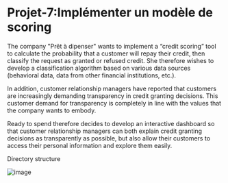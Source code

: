 # Projet-7:Implémenter un modèle de scoring
The company "Prêt à dipenser" wants to implement a “credit scoring” tool to calculate the probability that a customer will repay their credit, then classify the request as granted or refused credit. She therefore wishes to develop a classification algorithm based on various data sources (behavioral data, data from other financial institutions, etc.).

In addition, customer relationship managers have reported that customers are increasingly demanding transparency in credit granting decisions. This customer demand for transparency is completely in line with the values ​​that the company wants to embody.

Ready to spend therefore decides to develop an interactive dashboard so that customer relationship managers can both explain credit granting decisions as transparently as possible, but also allow their customers to access their personal information and explore them easily.

Directory structure

![image](https://user-images.githubusercontent.com/96344546/159187947-e9aa0d17-7702-420c-b895-7d9371f2b3fe.png)


